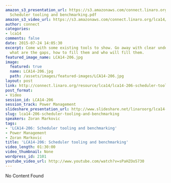 ```yaml
---
amazon_s3_presentation_url: https://s3.amazonaws.com/connect.linaro.org/lca14/presentations/LCA14-206-
  Scheduler tooling and benchmarking.pdf
amazon_s3_video_url: https://s3.amazonaws.com/connect.linaro.org/lca14/videos/03-04-Tuesday/LCA14-206-+Scheduler+tooling+and+benchmarking.mp4
author: connect
categories:
- lca14
comments: false
date: 2015-07-24 14:05:30
excerpt: Come with some existing tools to show. Go away with clear understanding of
  what are the gaps, how to fill them and who will fill them.
featured_image_name: LCA14-206.jpg
image:
  featured: true
  name: LCA14-206.jpg
  path: /assets/images/featured-images/LCA14-206.jpg
layout: post
link: http://connect.linaro.org/resource/lca14/lca14-206-scheduler-tooling-and-benchmarking/
post_format:
- Video
session_id: LCA14-206
session_track: Power Management
slideshare_presentation_url: http://www.slideshare.net/linaroorg/lca14-206-schedulertoolingandbenchmarking
slug: lca14-206-scheduler-tooling-and-benchmarking
speakers: Zoran Markovic
tags:
- 'LCA14-206: Scheduler tooling and benchmarking'
- Power Management
- Zoran Markovic
title: 'LCA14-206: Scheduler tooling and benchmarking'
video_length: 01:30:00
video_thumbnail: None
wordpress_id: 2101
youtube_video_url: http://www.youtube.com/watch?v=sPaHZOo5730
---
```


No Content Found